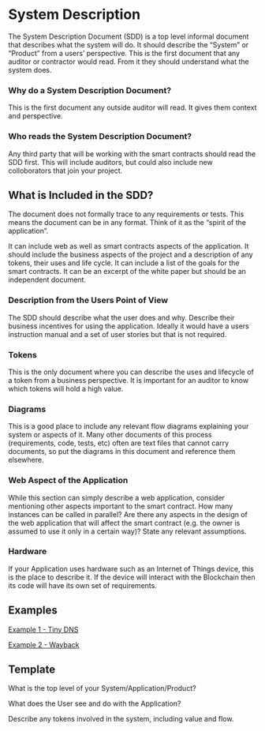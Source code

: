 # System Description

The System Description Document \(SDD\) is a top level informal document that describes what the system will do. It should describe the “System” or “Product” from a users’ perspective. This is the first document that any auditor or contractor would read. From it they should understand what the system does.

### Why do a System Description Document?

This is the first document any outside auditor will read. It gives them context and perspective.

### Who reads the System Description Document?

Any third party that will be working with the smart contracts should read the SDD first. This will include auditors, but could also include new colloborators that join your project.

## What is Included in the SDD?

The document does not formally trace to any requirements or tests. This means the document can be in any format. Think of it as the “spirit of the application”.

It can include web as well as smart contracts aspects of the application. It should include the business aspects of the project and a description of any tokens, their uses and life cycle. It can include a list of the goals for the smart contracts. It can be an excerpt of the white paper but should be an independent document.

### Description from the Users Point of View

The SDD should describe what the user does and why. Describe their business incentives for using the application. Ideally it would have a users instruction manual and a set of user stories but that is not required.

### Tokens

This is the only document where you can describe the uses and lifecycle of a token from a business perspective. It is important for an auditor to know which tokens will hold a high value.

### Diagrams

This is a good place to include any relevant flow diagrams explaining your system or aspects of it. Many other documents of this process \(requirements, code, tests, etc\) often are text files that cannot carry documents, so put the diagrams in this document and reference them elsewhere.

### Web Aspect of the Application

While this section can simply describe a web application, consider mentioning other aspects important to the smart contract. How many instances can be called in parallel? Are there any aspects in the design of the web application that will affect the smart contract \(e.g. the owner is assumed to use it only in a certain way\)? State any relevant assumptions.

### Hardware

If your Application uses hardware such as an Internet of Things device, this is the place to describe it. If the device will interact with the Blockchain then its code will have its own set of requirements.

## Examples

[Example 1 - Tiny DNS](https://github.com/SecurEth/guidelines/blob/master/project-planning/example1-tinyDNS.md)

[Example 2 - Wayback](https://github.com/SecurEth/Wayback/blob/master/docs/01%20-%20System%20Description%20Document.md)

## Template

What is the top level of your System/Application/Product?

What does the User see and do with the Application?

Describe any tokens involved in the system, including value and flow.

